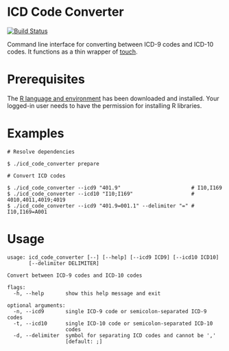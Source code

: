 # ICD Code Converter

[![Build Status](https://github.com/baxtree/icd_code_converter/actions/workflows/main.yml/badge.svg?branch=main)](https://github.com/baxtree/icd_code_converter/actions/workflows/main.yml?query=branch%3Amain)

Command line interface for converting between ICD-9 codes and ICD-10 codes. It functions as a thin wrapper of [touch](https://CRAN.R-project.org/package=touch).

# Prerequisites
The [R language and environment](https://cloud.r-project.org/) has been downloaded and installed. Your logged-in user needs to have the permission for installing R libraries.

# Examples
```
# Resolve dependencies

$ ./icd_code_converter prepare
```
```
# Convert ICD codes

$ ./icd_code_converter --icd9 "401.9"                       # I10,I169
$ ./icd_code_converter --icd10 "I10;I169"                   # 4010,4011,4019;4019
$ ./icd_code_converter --icd9 "401.9=001.1" --delimiter "=" # I10,I169=A001
```

# Usage
```
usage: icd_code_converter [--] [--help] [--icd9 ICD9] [--icd10 ICD10]
       [--delimiter DELIMITER]

Convert between ICD-9 codes and ICD-10 codes

flags:
  -h, --help       show this help message and exit

optional arguments:
  -n, --icd9       single ICD-9 code or semicolon-separated ICD-9 codes
  -t, --icd10      single ICD-10 code or semicolon-separated ICD-10
                   codes
  -d, --delimiter  symbol for separating ICD codes and cannot be ','
                   [default: ;]
```
